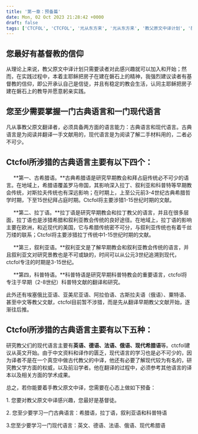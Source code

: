 ```yaml
---
title: '第一章：预备篇'
date: Mon, 02 Oct 2023 21:28:42 +0000
draft: false
tags: ['CTCFOL', 'CTCFOL', '光从东方来', '光从东方来', '教父原文中译计划', '教父原文中译手册']
---
```


**您最好有基督教的信仰**
------

从理论上来说，教父原文中译计划只需要读者对此感兴趣就可以加入和开始；然而，在实践过程中，本着主耶稣把房子在建在磐石上的精神，我强烈建议读者有基督教的信仰，即公开承认自己是信徒，并且有稳定的教会生活，认同主耶稣把房子建在磐石上的教导并愿意躬亲实践。

**您至少需要掌握一门古典语言和一门现代语言**
------


凡从事教父原文翻译者，必须具备两方面的语言能力：古典语言和现代语言。古典语言是为阅读并翻译一手文献用的，现代语言是为阅读了解二手材料用的，二者必不可少。

**Ctcfol所涉猎的古典语言主要有以下四个：**
------


     **第一、古希腊语。**古典希腊语是研究早期教会和拜占庭传统必不可少的语言。在地域上，希腊语覆盖罗马帝国，其影响深入拉丁、叙利亚和科普特等早期教会传统，对斯拉夫传统也有深远影响；在时期上，上至公元前3-4世纪古典希腊哲学时期，下至15世纪拜占庭时期。Ctcfol将主要涉猎1-15世纪时期的文献。

     **第二、拉丁语。**拉丁语是研究早期教会和拉丁教父的语言，并且在很多层面，拉丁语也是涉猎希腊和叙利亚教会传统的良好途径。在地域上，拉丁语的影响主要在欧洲，和近现代的美国，它与希腊传统密不可分，与叙利亚传统也有着千丝万缕的联系；Ctcfol将主要涉猎拉丁传统中1-15世纪时期的文献。

     **第三，叙利亚语。**叙利亚文是了解早期教会和叙利亚教会传统的语言，并且叙利亚文对研究景教也是不可或缺的，时间可以从公元3世纪追溯到现代，ctcfol专注的时期是3-15世纪。

     **第四，科普特语。**科普特语是研究早期科普特教会的重要语言，ctcfol将专注于早期（2-8世纪）科普特文献的翻译和研究。

此外还有埃塞俄比亚语、亚美尼亚语、阿拉伯语、古斯拉夫语（俄语）、粟特语、甚至中文等教父文献，ctcfol目前暂不涉猎，而是先从翻译早期教父文献开始，逐渐往后推。

**Ctcfol所涉猎的古典语言主要有以下五种：**
------


研究教父们的现代语言主要有**英语、德语、法语、俄语、现代希腊语**等。ctcfol建议从英文开始。由于中文资料和译作的匮乏，现代语言的学习也是必不可少的，因为译者不是在一个真空中做古代教父的中译，他还有必要了解现代较为有名的，研究教父学方面的权威，以及前沿学者。他在翻译的过程中，必须参考其他语言的译本以及相关方面的学术成果。

总之，若你能要着手教父原文中译，您需要在心态上做如下预备：

1\. 您要对教父原文中译感兴趣，您最好是基督徒。

2\. 您至少要学习一门古典语言：希腊语，拉丁语，叙利亚语和科普特语

3.您至少要学习一门现代语言：英文、德语、法语、俄语、现代希腊语